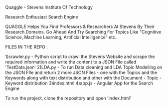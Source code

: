 Quaggle - Stevens Institute Of Technology

Research Enthusiast Search Engine

QUAGGLE Helps You Find Professors & Researchers At Stevens By Their Research Domains.
Go Ahead And Try Searching For Topics Like "Cognitive Science, Machine Learning, Artificial Intelligence" etc..

FILES IN THE REPO :

1)crawler.py - Python script to crawl the Stevens Website and scrape the required information and write the content to a JSON File called 'TestData.json'
2)LDA.py - To run Data cleaning and LDA Topic Modelling on the JSON FIle and return 2 more JSON Files - one with the Topics and the Keywords along with text distribution and other with the Document - Topic - Keyword distribution
3)index.html
4)app.js - Angular App for the Search Engine

To run the project, clone the repository and open 'index.html'
